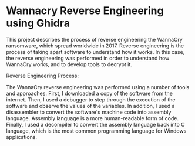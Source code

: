 # Wannacry Reverse Engineering using Ghidra


This project describes the process of reverse engineering the WannaCry ransomware, which spread worldwide in 2017. Reverse engineering is the process of taking apart software to understand how it works. In this case, the reverse engineering was performed in order to understand how WannaCry works, and to develop tools to decrypt it.

Reverse Engineering Process:

The WannaCry reverse engineering was performed using a number of tools and approaches. First, I downloaded a copy of the software from the internet. Then, I used a debugger to step through the execution of the software and observe the values of the variables. In addition, I used a disassembler to convert the software's machine code into assembly language. Assembly language is a more human-readable form of code. Finally, I used a decompiler to convert the assembly language back into C language, which is the most common programming language for Windows applications.
